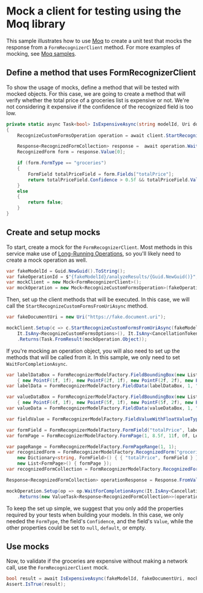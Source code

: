 # Mock a client for testing using the Moq library

This sample illustrates how to use [Moq][moq] to create a unit test that mocks the response from a `FormRecognizerClient` method. For more examples of mocking, see [Moq samples][moq_samples].

## Define a method that uses FormRecognizerClient
To show the usage of mocks, define a method that will be tested with mocked objects. For this case, we are going to create a method that will verify whether the total price of a groceries list is expensive or not. We're not considering it expensive if the confidence of the recognized field is too low.

```C# Snippet:FormRecognizerMethodToTest
private static async Task<bool> IsExpensiveAsync(string modelId, Uri documentUri, FormRecognizerClient client)
{
    RecognizeCustomFormsOperation operation = await client.StartRecognizeCustomFormsFromUriAsync(modelId, documentUri);

    Response<RecognizedFormCollection> response =  await operation.WaitForCompletionAsync();
    RecognizedForm form = response.Value[0];

    if (form.FormType == "groceries")
    {
        FormField totalPriceField = form.Fields["totalPrice"];
        return totalPriceField.Confidence > 0.5f && totalPriceField.Value.AsFloat() > 100f;
    }
    else
    {
        return false;
    }
}
```

## Create and setup mocks
To start, create a mock for the `FormRecognizerClient`. Most methods in this service make use of [Long-Running Operations][lros], so you'll likely need to create a mock operation as well.

```C# Snippet:FormRecognizerCreateMocks
var fakeModelId = Guid.NewGuid().ToString();
var fakeOperationId = $"{fakeModelId}/analyzeResults/{Guid.NewGuid()}";
var mockClient = new Mock<FormRecognizerClient>();
var mockOperation = new Mock<RecognizeCustomFormsOperation>(fakeOperationId, mockClient.Object);
```

Then, set up the client methods that will be executed. In this case, we will call the `StartRecognizeCustomFormsFromUriAsync` method.

```C# Snippet:FormRecognizerSetUpClientMock
var fakeDocumentUri = new Uri("https://fake.document.uri");

mockClient.Setup(c => c.StartRecognizeCustomFormsFromUriAsync(fakeModelId, fakeDocumentUri,
    It.IsAny<RecognizeCustomFormsOptions>(), It.IsAny<CancellationToken>()))
    .Returns(Task.FromResult(mockOperation.Object));
```

If you're mocking an operation object, you will also need to set up the methods that will be called from it. In this sample, we only need to set `WaitForCompletionAsync`.

```C# Snippet:FormRecognizerSetUpOperationMock
var labelDataBox = FormRecognizerModelFactory.FieldBoundingBox(new List<PointF>()
    { new PointF(1f, 1f), new PointF(2f, 1f), new PointF(2f, 2f), new PointF(1f, 2f) });
var labelData = FormRecognizerModelFactory.FieldData(labelDataBox, 1, "Total price:", new List<FormElement>());

var valueDataBox = FormRecognizerModelFactory.FieldBoundingBox(new List<PointF>()
    { new PointF(4f, 1f), new PointF(5f, 1f), new PointF(5f, 2f), new PointF(4f, 2f) });
var valueData = FormRecognizerModelFactory.FieldData(valueDataBox, 1, "$150.00", new List<FormElement>());

var fieldValue = FormRecognizerModelFactory.FieldValueWithFloatValueType(150f);

var formField = FormRecognizerModelFactory.FormField("totalPrice", labelData, valueData, fieldValue, 0.85f);
var formPage = FormRecognizerModelFactory.FormPage(1, 8.5f, 11f, 0f, LengthUnit.Inch, new List<FormLine>(), new List<FormTable>());

var pageRange = FormRecognizerModelFactory.FormPageRange(1, 1);
var recognizedForm = FormRecognizerModelFactory.RecognizedForm("groceries", pageRange,
    new Dictionary<string, FormField>() { { "totalPrice", formField } },
    new List<FormPage>() { formPage });
var recognizedFormCollection = FormRecognizerModelFactory.RecognizedFormCollection(new List<RecognizedForm>() { recognizedForm });

Response<RecognizedFormCollection> operationResponse = Response.FromValue(recognizedFormCollection, Mock.Of<Response>());

mockOperation.Setup(op => op.WaitForCompletionAsync(It.IsAny<CancellationToken>()))
    .Returns(new ValueTask<Response<RecognizedFormCollection>>(operationResponse));
```

To keep the set up simple, we suggest that you only add the properties required by your tests when building your models. In this case, we only needed the `FormType`, the field's `Confidence`, and the field's `Value`, while the other properties could be set to `null`, `default`, or empty.

## Use mocks
Now, to validate if the groceries are expensive without making a network call, use the `FormRecognizerClient` mock.

```C# Snippet:FormRecognizerUseMocks
bool result = await IsExpensiveAsync(fakeModelId, fakeDocumentUri, mockClient.Object);
Assert.IsTrue(result);
```

[moq]: https://github.com/Moq/moq4/
[moq_samples]: https://github.com/Azure/azure-sdk-for-net/tree/master/sdk/formrecognizer/Azure.AI.FormRecognizer/samples
[lros]: https://github.com/Azure/azure-sdk-for-net/tree/master/sdk/formrecognizer/Azure.AI.FormRecognizer#long-running-operations
